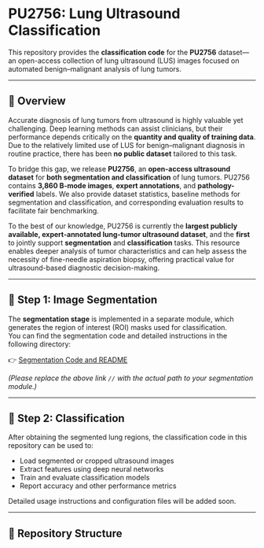 # PU2756: Lung Ultrasound Classification

This repository provides the **classification code** for the **PU2756** dataset—an open-access collection of lung ultrasound (LUS) images focused on automated benign–malignant analysis of lung tumors.

---

## 🧩 Overview

Accurate diagnosis of lung tumors from ultrasound is highly valuable yet challenging. Deep learning methods can assist clinicians, but their performance depends critically on the **quantity and quality of training data**. Due to the relatively limited use of LUS for benign–malignant diagnosis in routine practice, there has been **no public dataset** tailored to this task.

To bridge this gap, we release **PU2756**, an **open-access ultrasound dataset** for **both segmentation and classification** of lung tumors. PU2756 contains **3,860 B-mode images**, **expert annotations**, and **pathology-verified** labels. We also provide dataset statistics, baseline methods for segmentation and classification, and corresponding evaluation results to facilitate fair benchmarking.

To the best of our knowledge, PU2756 is currently the **largest publicly available, expert-annotated lung-tumor ultrasound dataset**, and the **first** to jointly support **segmentation** and **classification** tasks. This resource enables deeper analysis of tumor characteristics and can help assess the necessity of fine-needle aspiration biopsy, offering practical value for ultrasound-based diagnostic decision-making.


---

## 🚀 Step 1: Image Segmentation

The **segmentation stage** is implemented in a separate module, which generates the region of interest (ROI) masks used for classification.  
You can find the segmentation code and detailed instructions in the following directory:

👉 [Segmentation Code and README](//)  

*(Please replace the above link `//` with the actual path to your segmentation module.)*

---

## 🧠 Step 2: Classification

After obtaining the segmented lung regions, the classification code in this repository can be used to:

- Load segmented or cropped ultrasound images  
- Extract features using deep neural networks  
- Train and evaluate classification models  
- Report accuracy and other performance metrics  

Detailed usage instructions and configuration files will be added soon.

---

## 📁 Repository Structure

